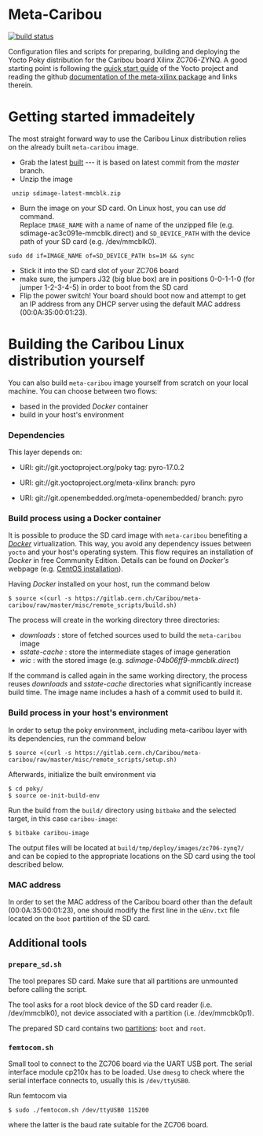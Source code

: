 # Meta-Caribou

[![build status](https://gitlab.cern.ch/Caribou/meta-caribou/badges/master/build.svg)](https://gitlab.cern.ch/Caribou/meta-caribou/commits/master)

Configuration files and scripts for preparing, building and deploying the Yocto Poky distribution for the Caribou board Xilinx ZC706-ZYNQ.
A good starting point is following the [quick start guide](http://www.yoctoproject.org/docs/2.0/yocto-project-qs/yocto-project-qs.html) of the Yocto project and reading the github [documentation of the meta-xilinx package](https://github.com/Xilinx/meta-xilinx/blob/master/README.md) and links therein.

# Getting started immadeitely

The most straight forward way to use the Caribou Linux distribution relies on the already built `meta-caribou` image.
 * Grab the latest [built](https://cernbox.cern.ch/remote.php/webdav/%20%20project%20caribou/www/sdimage-latest-mmcblk.zip) --- it is based on latest commit from the _master_ branch.
 * Unzip the image
 
 ```
  unzip sdimage-latest-mmcblk.zip
 ```
 
 * Burn the image on your SD card. On Linux host, you can use _dd_ command.<br />
 Replace `IMAGE_NAME` with a name of name of the unzipped file (e.g. sdimage-ac3c091e-mmcblk.direct) and `SD_DEVICE_PATH` with the device path of your SD card (e.g. /dev/mmcblk0).
 
 ```
 sudo dd if=IMAGE_NAME of=SD_DEVICE_PATH bs=1M && sync
 ```
 * Stick it into the SD card slot of your ZC706 board
 * make sure, the jumpers J32 (big blue box) are in positions 0-0-1-1-0 (for jumper 1-2-3-4-5) in order to boot from the SD card
 * Flip the power switch! Your board should boot now and attempt to get an IP address from any DHCP server using the default MAC address (00:0A:35:00:01:23).

# Building the Caribou Linux distribution yourself
You can also build `meta-caribou` image yourself from scratch on your local machine. You can choose between two flows:
* based in the provided _Docker_ container
* build in your host's environment

### Dependencies

This layer depends on:

 * URI: git://git.yoctoproject.org/poky tag: pyro-17.0.2

 * URI: git://git.yoctoproject.org/meta-xilinx branch: pyro

 * URI: git://git.openembedded.org/meta-openembedded/ branch: pyro

### Build process using a Docker container
It is possible to produce the SD card image with `meta-caribou` benefiting a [_Docker_](https://www.docker.com/) virtualization.
This way, you avoid any dependency issues between `yocto` and your host's operating system. This flow requires an installation of _Docker_ in free Community Edition.
Details can be found on _Docker's_ webpage (e.g. [CentOS installation](https://store.docker.com/editions/community/docker-ce-server-centos)).

Having _Docker_ installed on your host, run the command below

  ```
  $ source <(curl -s https://gitlab.cern.ch/Caribou/meta-caribou/raw/master/misc/remote_scripts/build.sh)
  ```
The process will create in the working directory three directories:
  * _downloads_ : store of fetched sources used to build the `meta-caribou` image
  * _sstate-cache_ : store the intermediate stages of image generation
  * _wic_ : with the stored image (e.g. _sdimage-04b06ff9-mmcblk.direct_)

If the command is called again in the same working directory, the process reuses _downloads_ and _sstate-cache_ directories what significantly increase build time.
The image name includes a hash of a commit used to build it.

### Build process in your host's environment

In order to setup the poky environment, including meta-caribou layer with its dependencies, run the command below

```
$ source <(curl -s https://gitlab.cern.ch/Caribou/meta-caribou/raw/master/misc/remote_scripts/setup.sh)

```
Afterwards, initialize the built environment via

```
$ cd poky/
$ source oe-init-build-env
```

Run the build from the `build/` directory using `bitbake` and the selected target, in this case `caribou-image`:

```
$ bitbake caribou-image
```

The output files will be located at `build/tmp/deploy/images/zc706-zynq7/` and can be copied to the appropriate locations on the SD card using the tool described below.


### MAC address
In order to set the MAC address of the Caribou board other than the default (00:0A:35:00:01:23), one should modify the first line in the `uEnv.txt` file located on the `boot` partition of the SD card.

## Additional tools

### `prepare_sd.sh`

The tool prepares SD card. Make sure that all partitions are unmounted before calling the script.

The tool asks for a root block device of the SD card reader (i.e. /dev/mmcblk0), not device associated with a partition (i.e. /dev/mmcbk0p1).

The prepared SD card contains two [partitions](https://github.com/Xilinx/meta-xilinx/blob/master/README.booting.md#preparing-sdmmc): `boot` and `root`.

### `femtocom.sh`

Small tool to connect to the ZC706 board via the UART USB port. The serial interface module cp210x has to be loaded. Use `dmesg` to check where the serial interface connects to, usually this is `/dev/ttyUSB0`.

Run femtocom via

```
$ sudo ./femtocom.sh /dev/ttyUSB0 115200
```

where the latter is the baud rate suitable for the ZC706 board.
